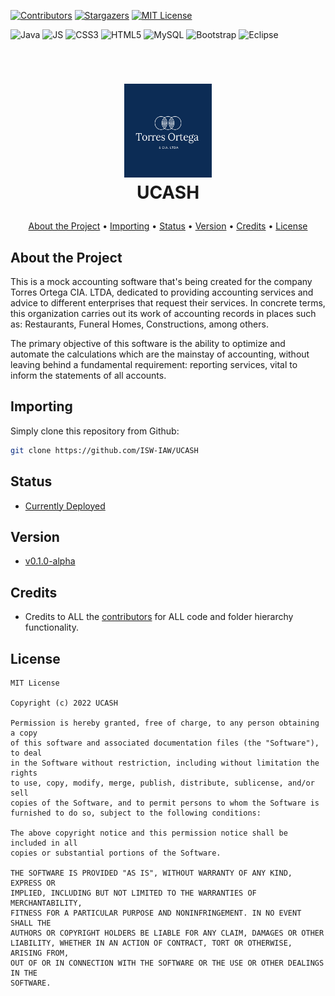 <div id="top"></div>

[![Contributors][contributors-shield]][contributors-url]
[![Stargazers][stars-shield]][stars-url]
[![MIT License][license-shield]][license-url]

![Java](https://img.shields.io/badge/java-%23964B00.svg?style=for-the-badge&logo=java&logoColor=white)
![JS](https://img.shields.io/badge/js-%23323330.svg?style=for-the-badge&logo=javascript&logoColor=%23F7DF1E)
![CSS3](https://img.shields.io/badge/css3-%231572B6.svg?style=for-the-badge&logo=css3&logoColor=white)
![HTML5](https://img.shields.io/badge/html5-%23E34F26.svg?style=for-the-badge&logo=html5&logoColor=white)
![MySQL](https://img.shields.io/badge/mysql-39477F.svg?style=for-the-badge&logo=mysql&logoColor=white)
![Bootstrap](https://img.shields.io/badge/bootstrap-%23563D7C.svg?style=for-the-badge&logo=bootstrap&logoColor=white)
![Eclipse](https://img.shields.io/badge/Eclipse-%234B275F.svg?style=for-the-badge&logo=Eclipse&logoColor=white)

<!-- LOGO -->
<br />
<h1>
<p align="center">
  <img src="images/logo.png" alt="Logo" width="140" height="150">
  <br>
  <b>UCASH</b>
</h1>
  
</p>
<p align="center">
  <a href="#about-the-project">About the Project</a> •
  <a href="#importing">Importing</a> •
  <a href="#status">Status</a> •
  <a href="#version">Version</a> •
  <a href="#credits">Credits</a> •
  <a href="#license">License</a>
</p>  

## About the Project

This is a mock accounting software that's being created for the company Torres Ortega CIA. LTDA, dedicated to providing accounting services and advice to different enterprises that request their services. In concrete terms, this organization carries out its work of accounting records in places such as: Restaurants, Funeral Homes, Constructions, among others. 

The primary objective of this software is the ability to optimize and automate the calculations which are the mainstay of accounting, without leaving behind a fundamental requirement: reporting services, vital to inform the statements of all accounts.

## Importing

Simply clone this repository from Github:
```bash
git clone https://github.com/ISW-IAW/UCASH
```



## Status

- [Currently Deployed](http://165.98.12.158:9090/SistemaContable/production/index.html)

## Version
- [v0.1.0-alpha](https://github.com/ISW-IAW/SistemaContable/releases/tag/v0.1.0-alpha)

## Credits
- Credits to ALL the [contributors](https://github.com/ISW-IAW/SistemaContable/graphs/contributors) for ALL code and folder hierarchy functionality.


## License 

```
MIT License

Copyright (c) 2022 UCASH

Permission is hereby granted, free of charge, to any person obtaining a copy
of this software and associated documentation files (the "Software"), to deal
in the Software without restriction, including without limitation the rights
to use, copy, modify, merge, publish, distribute, sublicense, and/or sell
copies of the Software, and to permit persons to whom the Software is
furnished to do so, subject to the following conditions:

The above copyright notice and this permission notice shall be included in all
copies or substantial portions of the Software.

THE SOFTWARE IS PROVIDED "AS IS", WITHOUT WARRANTY OF ANY KIND, EXPRESS OR
IMPLIED, INCLUDING BUT NOT LIMITED TO THE WARRANTIES OF MERCHANTABILITY,
FITNESS FOR A PARTICULAR PURPOSE AND NONINFRINGEMENT. IN NO EVENT SHALL THE
AUTHORS OR COPYRIGHT HOLDERS BE LIABLE FOR ANY CLAIM, DAMAGES OR OTHER
LIABILITY, WHETHER IN AN ACTION OF CONTRACT, TORT OR OTHERWISE, ARISING FROM,
OUT OF OR IN CONNECTION WITH THE SOFTWARE OR THE USE OR OTHER DEALINGS IN THE
SOFTWARE.
```


<!-- MARKDOWN LINKS & IMAGES -->
<!-- https://www.markdownguide.org/basic-syntax/#reference-style-links -->



[contributors-shield]: https://img.shields.io/github/contributors/ISW-IAW/SistemaContable.svg?style=for-the-badge
[contributors-url]: https://github.com/ISW-IAW/SistemaContable/graphs/contributors
[forks-shield]: https://img.shields.io/github/forks/ISW-IAW/SistemaContable.svg?style=for-the-badge
[forks-url]: https://github.com/ISW-IAW/SistemaContable/network/members
[stars-shield]: https://img.shields.io/github/stars/ISW-IAW/SistemaContable.svg?style=for-the-badge
[stars-url]: https://github.com/ISW-IAW/UCASH/stargazers
[issues-shield]: https://img.shields.io/github/issues/ISW-IAW/SistemaContable.svg?style=for-the-badge
[issues-url]: https://github.com/ISW-IAW/SistemaContable/issues
[license-shield]: https://img.shields.io/github/license/ISW-IAW/SistemaContable.svg?style=for-the-badge
[license-url]: https://github.com/ISW-IAW/SistemaContable/blob/master/LICENSE
[product-screenshot]: images/screenshot.png
